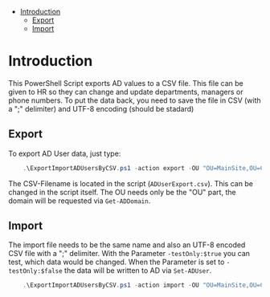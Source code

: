 - [Introduction](#introduction)
  - [Export](#export)
  - [Import](#import)

# Introduction
This PowerShell Script exports AD values to a CSV file.
This file can be given to HR so they can change and update departments, managers or phone numbers.
To put the data back, you need to save the file in CSV (with a ";" delimiter) and UTF-8 encoding (should be stadard)

## Export
To export AD User data, just type:
```PowerShell
    .\ExportImportADUsersByCSV.ps1 -action export -OU "OU=MainSite,OU=Company"
```
The CSV-Filename is located in the script (`ADUserExport.csv`). This can be changed in the script itself.
The OU needs only be the "OU" part, the domain will be requested via `Get-ADDomain`.
## Import
The import file needs to be the same name and also an UTF-8 encoded CSV file with a ";" delimiter.
With the Parameter `-testOnly:$true` you can test, which data would be changed.
When the Parameter is set to `-testOnly:$false` the data will be written to AD via `Set-ADUser`.
```PowerShell
    .\ExportImportADUsersByCSV.ps1 -action import -OU "OU=MainSite,OU=Company" -testOnly:$true
```


